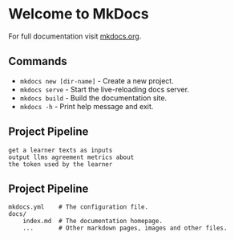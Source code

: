 # Welcome to MkDocs

For full documentation visit [mkdocs.org](https://www.mkdocs.org).

## Commands

* `mkdocs new [dir-name]` - Create a new project.
* `mkdocs serve` - Start the live-reloading docs server.
* `mkdocs build` - Build the documentation site.
* `mkdocs -h` - Print help message and exit.

## Project Pipeline
	get a learner texts as inputs
	output llms agreement metrics about 
	the token used by the learner

## Project Pipeline

    mkdocs.yml    # The configuration file.
    docs/
        index.md  # The documentation homepage.
        ...       # Other markdown pages, images and other files.
